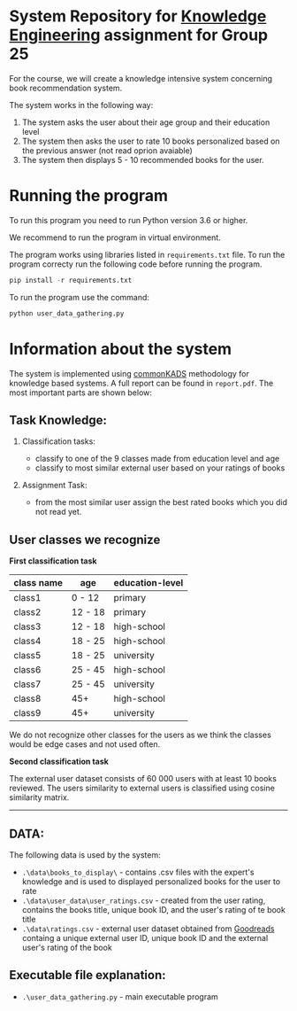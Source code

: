 # System Repository for  [Knowledge Engineering](https://studiegids.vu.nl/en/Master/2018-2019/computer-science/X_405099) assignment for Group 25

For the course, we will create a knowledge intensive system concerning book recommendation system. 

The system works in the following way:

1. The system asks the user about their age group and their education level
2. The system then asks the user to rate 10 books personalized based on the previous answer (not read oprion avaiable)
3. The system then displays 5 - 10 recommended books for the user.

# Running the program

To run this program you need to run Python version 3.6 or higher.

We recommend to run the program in virtual environment.

The program works using libraries listed in ```requirements.txt``` file. To run the program correcty run the following code before running the program.

```python
pip install -r requirements.txt
```

To run the program use the command:

```python
python user_data_gathering.py
```

# Information about the system

The system is implemented using [commonKADS](https://commonkads.org/ "CommonKADS.org Main Page") methodology for knowledge based systems. A full report can be found in ```report.pdf```. The most important parts are shown below:

## Task Knowledge:

1. Classification tasks:
    - classify to one of the 9 classes made from education level and age 
    - classify to most similar external user based on your ratings of books
    
2. Assignment Task:
    - from the most similar user assign the best rated books which you did not read yet.
  

## User classes we recognize

**First classification task**

| class name|age|education-level|
|-----------------|---------|---------|
| class1 | 0 - 12 | primary  |
| class2 | 12 - 18 | primary |
| class3 | 12 - 18 | high-school |
| class4 | 18 - 25 | high-school |
| class5 | 18 - 25 | university |
| class6 | 25 - 45 | high-school |
| class7 | 25 - 45 | university |
| class8 | 45+ | high-school |
| class9 | 45+ | university |

We do not recognize other classes for the users as we think the classes would be edge cases and not used often.

**Second classification task**

The external user dataset consists of 60 000 users with at least 10 books reviewed. The users similarity to external users is classified using cosine similarity matrix.

---

## DATA: 

The following data is used by the system:
  - ```.\data\books_to_display\``` - contains .csv files with the expert's knowledge and is used to displayed personalized books for the user to rate
  - ```.\data\user_data\user_ratings.csv``` - created from the user rating, contains the books title, unique book ID, and the user's rating of te book title
  - ```.\data\ratings.csv``` - external user dataset obtained from [Goodreads](https://www.goodreads.com/ " Goodreads") containg a unique external user ID, unique book ID and the external user's rating of the book
  
## Executable file explanation: 
 - ```.\user_data_gathering.py``` - main executable program
